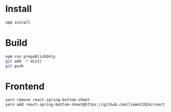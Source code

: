 Install
=======
```bash
npm install 
```

Build
=====
```bash
npm run prepublishOnly
git add -f dist/
git push
```

Frontend
========
```bash
yarn remove react-spring-bottom-sheet
yarn add react-spring-bottom-sheet@https://github.com/liemnt2024/react-spring-bottom-sheet.git
```